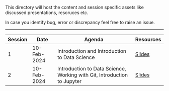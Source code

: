 This directory will host the content and session specific assets like discussed presentations, resoruces etc.

In case you identify bug, error or discrepancy feel free to raise an issue.

---

| Session | Date        | Agenda                                                                  | Resources                                               |
| ------- | ----------- | ----------------------------------------------------------------------- | ------------------------------------------------------- |
| 1       | 10-Feb-2024 | Introduction and Introduction to Data Science                           | [Slides](/Session-Reference-pdf/20240210-Session-01.pdf) |
| 2       | 10-Feb-2024 | Introduction to Data Science, Working with Git, Introduction to Jupyter | [Slides](/Session-Reference-pdf/20240211-Session-02.pdf) |
